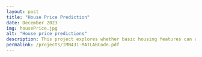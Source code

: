```yaml
---
layout: post
title: "House Price Prediction"
date: December 2023
img: housePrice.jpg
alt: "House price predictions"
description: This project explores whether basic housing features can accurately predict property prices by comparing two fundamental machine learning approaches, Linear Regression against Decision Tree Regression.
permalink: /projects/IMN431-MATLABCode.pdf
---
```


